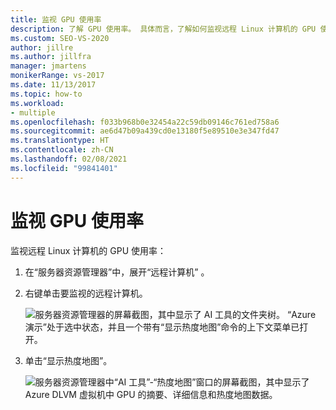 ```yaml
---
title: 监视 GPU 使用率
description: 了解 GPU 使用率。 具体而言，了解如何监视远程 Linux 计算机的 GPU 使用率。
ms.custom: SEO-VS-2020
author: jillre
ms.author: jillfra
manager: jmartens
monikerRange: vs-2017
ms.date: 11/13/2017
ms.topic: how-to
ms.workload:
- multiple
ms.openlocfilehash: f033b968b0e32454a22c59db09146c761ed758a6
ms.sourcegitcommit: ae6d47b09a439cd0e13180f5e89510e3e347fd47
ms.translationtype: HT
ms.contentlocale: zh-CN
ms.lasthandoff: 02/08/2021
ms.locfileid: "99841401"
---
```

# <a name="monitoring-gpu-utilization"></a>监视 GPU 使用率

监视远程 Linux 计算机的 GPU 使用率：

1. 在“服务器资源管理器”中，展开“远程计算机” 。
2. 右键单击要监视的远程计算机。

    ![服务器资源管理器的屏幕截图，其中显示了 AI 工具的文件夹树。 “Azure 演示”处于选中状态，并且一个带有“显示热度地图”命令的上下文菜单已打开。](media/monitor-gpu/gpu-heatmap-0.png)

3. 单击“显示热度地图”。

    ![服务器资源管理器中“AI 工具”-“热度地图”窗口的屏幕截图，其中显示了 Azure DLVM 虚拟机中 GPU 的摘要、详细信息和热度地图数据。](media/monitor-gpu/heatmap.png)
